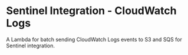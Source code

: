 Sentinel Integration - CloudWatch Logs
======================================

A Lambda for batch sending CloudWatch Logs events to S3 and SQS for Sentinel integration.
